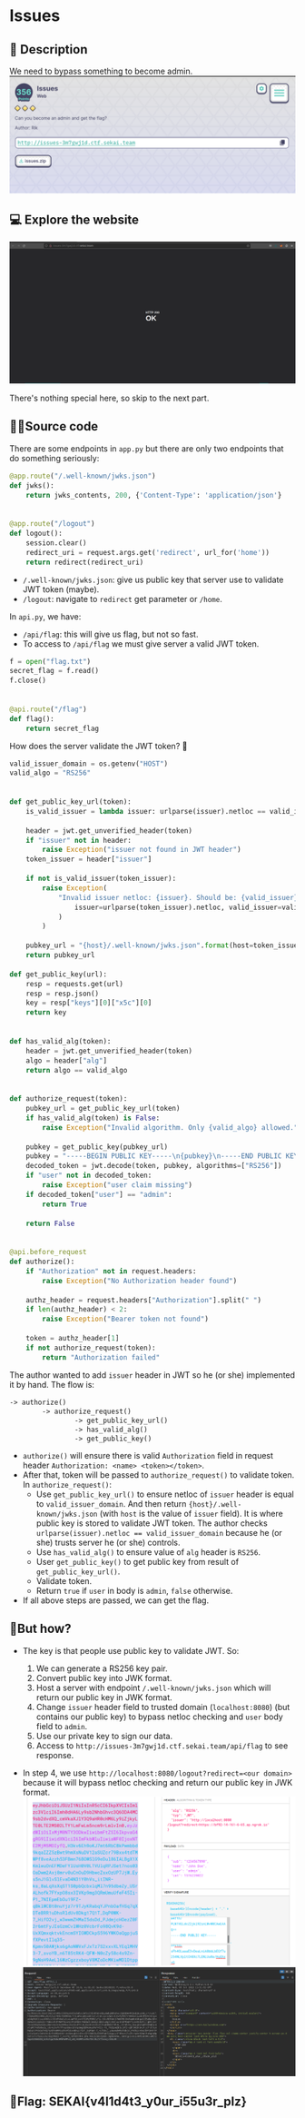 # Issues
## 📄 Description
We need to bypass something to become admin.
![Oops](./images/description.png)

## 💻 Explore the website
![Oops](./images/main.png)

There's nothing special here, so skip to the next part.

## 🧑‍💻Source code
There are some endpoints in `app.py` but there are only two endpoints that do something seriously:
```py
@app.route("/.well-known/jwks.json")
def jwks():
    return jwks_contents, 200, {'Content-Type': 'application/json'}


@app.route("/logout")
def logout():
    session.clear()
    redirect_uri = request.args.get('redirect', url_for('home'))
    return redirect(redirect_uri)
```
- `/.well-known/jwks.json`: give us public key that server use to validate JWT token (maybe).
- `/logout`: navigate to `redirect` get parameter or `/home`.

In `api.py`, we have:
- `/api/flag`: this will give us flag, but not so fast.
- To access to `/api/flag` we must give server a valid JWT token.
```py
f = open("flag.txt")
secret_flag = f.read()
f.close()


@api.route("/flag")
def flag():
    return secret_flag
```

How does the server validate the JWT token? 🤔

```py
valid_issuer_domain = os.getenv("HOST")
valid_algo = "RS256"


def get_public_key_url(token):
    is_valid_issuer = lambda issuer: urlparse(issuer).netloc == valid_issuer_domain

    header = jwt.get_unverified_header(token)
    if "issuer" not in header:
        raise Exception("issuer not found in JWT header")
    token_issuer = header["issuer"]

    if not is_valid_issuer(token_issuer):
        raise Exception(
            "Invalid issuer netloc: {issuer}. Should be: {valid_issuer}".format(
                issuer=urlparse(token_issuer).netloc, valid_issuer=valid_issuer_domain
            )
        )

    pubkey_url = "{host}/.well-known/jwks.json".format(host=token_issuer)
    return pubkey_url

def get_public_key(url):
    resp = requests.get(url)
    resp = resp.json()
    key = resp["keys"][0]["x5c"][0]
    return key


def has_valid_alg(token):
    header = jwt.get_unverified_header(token)
    algo = header["alg"]
    return algo == valid_algo


def authorize_request(token):
    pubkey_url = get_public_key_url(token)
    if has_valid_alg(token) is False:
        raise Exception("Invalid algorithm. Only {valid_algo} allowed.".format(valid_algo=valid_algo))

    pubkey = get_public_key(pubkey_url)
    pubkey = "-----BEGIN PUBLIC KEY-----\n{pubkey}\n-----END PUBLIC KEY-----".format(pubkey=pubkey).encode()
    decoded_token = jwt.decode(token, pubkey, algorithms=["RS256"])
    if "user" not in decoded_token:
        raise Exception("user claim missing")
    if decoded_token["user"] == "admin":
        return True

    return False


@api.before_request
def authorize():
    if "Authorization" not in request.headers:
        raise Exception("No Authorization header found")

    authz_header = request.headers["Authorization"].split(" ")
    if len(authz_header) < 2:
        raise Exception("Bearer token not found")

    token = authz_header[1]
    if not authorize_request(token):
        return "Authorization failed"
```

The author wanted to add `issuer` header in JWT so he (or she) implemented it by hand. The flow is: 
```
-> authorize()
        -> authorize_request()
                -> get_public_key_url()
                -> has_valid_alg()
                -> get_public_key()
```

- `authorize()` will ensure there is valid `Authorization` field in request header `Authorization: <name> <token></token>`.
- After that, token will be passed to `authorize_request()` to validate token. In `authorize_request()`:
    - Use `get_public_key_url()` to ensure netloc of `issuer` header is equal to `valid_issuer_domain`. And then return `{host}/.well-known/jwks.json` (with `host` is the value of `issuer` field). It is where public key is stored to validate JWT token. The author checks `urlparse(issuer).netloc == valid_issuer_domain` because he (or she) trusts server he (or she) controls.
    - Use `has_valid_alg()` to ensure value of `alg` header is `RS256`.
    - User `get_public_key()` to get public key from result of `get_public_key_url()`.
    - Validate token.
    - Return `true` if `user` in body is `admin`, `false` otherwise.
- If all above steps are passed, we can get the flag.

## 🤔But how? 
- The key is that people use public key to validate JWT. So:
    1. We can generate a RS256 key pair.
    2. Convert public key into JWK format.
    3. Host a server with endpoint `/.well-known/jwks.json` which will return our public key in JWK format.
    4. Change `issuer` header field to trusted domain (`localhost:8080`) (but contains our public key) to bypass netloc checking and `user` body field to `admin`.
    5. Use our private key to sign our data.
    6. Access to `http://issues-3m7gwj1d.ctf.sekai.team/api/flag` to see response.

- In step 4, we use `http://localhost:8080/logout?redirect=<our domain>` because it will bypass netloc checking and return our public key in JWK format.
![Oops](./images/jwt.png)
![Oops](./images/resp.png)

## 🚩Flag: SEKAI{v4l1d4t3_y0ur_i55u3r_plz}